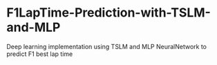 # F1LapTime-Prediction-with-TSLM-and-MLP
Deep learning implementation using TSLM and MLP NeuralNetwork to predict F1 best lap time
